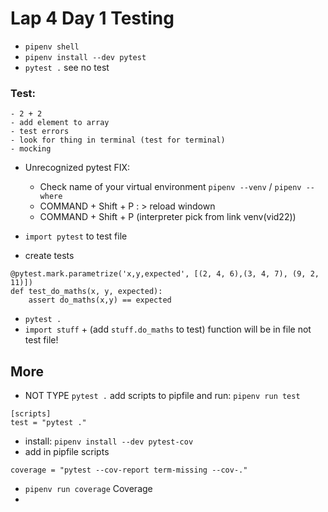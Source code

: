 # Lap 4 Day 1 Testing 

- `pipenv shell`
- `pipenv install --dev pytest`
- `pytest .` see no test
### Test: 
    - 2 + 2
    - add element to array
    - test errors
    - look for thing in terminal (test for terminal)
    - mocking
- Unrecognized pytest FIX:
    - Check name of your virtual environment `pipenv --venv` / `pipenv --where`
    - COMMAND + Shift + P : > reload windown
    - COMMAND + Shift + P (interpreter pick from link venv(vid22))

- `import pytest` to test file
- create tests 
```
@pytest.mark.parametrize('x,y,expected', [(2, 4, 6),(3, 4, 7), (9, 2, 11)])
def test_do_maths(x, y, expected):
    assert do_maths(x,y) == expected
```
- `pytest .`
- `import stuff` + (add `stuff.do_maths` to test) function will be in file not test file!

## More
- NOT TYPE `pytest .`
add scripts to pipfile and run: `pipenv run test`
```
[scripts]
test = "pytest ."
```

- install: `pipenv install --dev pytest-cov`
- add in pipfile scripts
```
coverage = "pytest --cov-report term-missing --cov-."
```

- `pipenv run coverage` Coverage
- 
